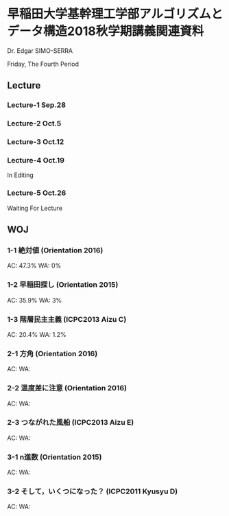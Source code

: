 # 早稲田大学基幹理工学部アルゴリズムとデータ構造2018秋学期講義関連資料

Dr. Edgar SIMO-SERRA

Friday, The Fourth Period

## Lecture

### Lecture-1 Sep.28

### Lecture-2 Oct.5

### Lecture-3 Oct.12

### Lecture-4 Oct.19

In Editing

### Lecture-5 Oct.26

Waiting For Lecture

## WOJ

### 1-1 絶対値 (Orientation 2016)

AC: 47.3% WA: 0%

### 1-2 早稲田探し (Orientation 2015)

AC: 35.9% WA: 3%

### 1-3 階層民主主義 (ICPC2013 Aizu C)

AC: 20.4% WA: 1.2%

### 2-1 方角 (Orientation 2016)

AC: WA:

### 2-2 温度差に注意 (Orientation 2016)

AC: WA:

### 2-3 つながれた風船 (ICPC2013 Aizu E)

AC: WA:

### 3-1 n進数 (Orientation 2015)

AC: WA:

### 3-2 そして，いくつになった？ (ICPC2011 Kyusyu D)

AC: WA: